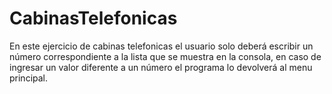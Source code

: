 ﻿# CabinasTelefonicas

En este ejercicio de cabinas telefonicas el usuario solo deberá escribir un número correspondiente a la lista que se muestra en la consola, en caso de ingresar un valor diferente a un número el programa lo devolverá al menu principal.
